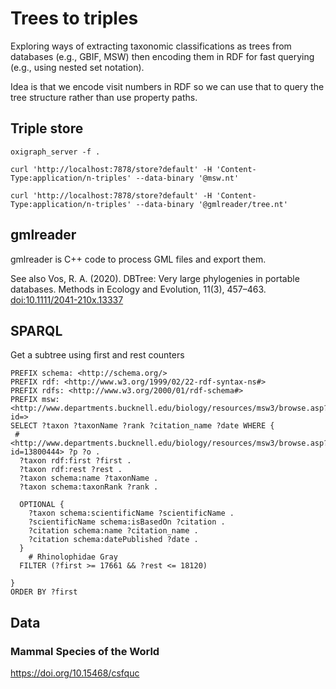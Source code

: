 # Trees to triples

Exploring ways of extracting taxonomic classifications as trees from databases (e.g., GBIF, MSW) then encoding them in RDF for fast querying (e.g., using nested set notation).

Idea is that we encode visit numbers in RDF so we can use that to query the tree structure rather than use property paths.

## Triple store

```
oxigraph_server -f .
```

```
curl 'http://localhost:7878/store?default' -H 'Content-Type:application/n-triples' --data-binary '@msw.nt'
```

```
curl 'http://localhost:7878/store?default' -H 'Content-Type:application/n-triples' --data-binary '@gmlreader/tree.nt'
```

## gmlreader

gmlreader is C++ code to process GML files and export them.

See also Vos, R. A. (2020). DBTree: Very large phylogenies in portable databases. Methods in Ecology and Evolution, 11(3), 457–463. [doi:10.1111/2041-210x.13337](https://doi.org/10.1111/2041-210x.13337)

## SPARQL

Get a subtree using first and rest counters

```
PREFIX schema: <http://schema.org/>
PREFIX rdf: <http://www.w3.org/1999/02/22-rdf-syntax-ns#>
PREFIX rdfs: <http://www.w3.org/2000/01/rdf-schema#>
PREFIX msw: <http://www.departments.bucknell.edu/biology/resources/msw3/browse.asp?id=>
SELECT ?taxon ?taxonName ?rank ?citation_name ?date WHERE {
 # <http://www.departments.bucknell.edu/biology/resources/msw3/browse.asp?id=13800444> ?p ?o .
  ?taxon rdf:first ?first .
  ?taxon rdf:rest ?rest .
  ?taxon schema:name ?taxonName .
  ?taxon schema:taxonRank ?rank .
  
  OPTIONAL {
    ?taxon schema:scientificName ?scientificName . 
    ?scientificName schema:isBasedOn ?citation .
    ?citation schema:name ?citation_name .
    ?citation schema:datePublished ?date .
  }
	# Rhinolophidae Gray
  FILTER (?first >= 17661 && ?rest <= 18120)
  
} 
ORDER BY ?first
```





## Data

### Mammal Species of the World

https://doi.org/10.15468/csfquc

